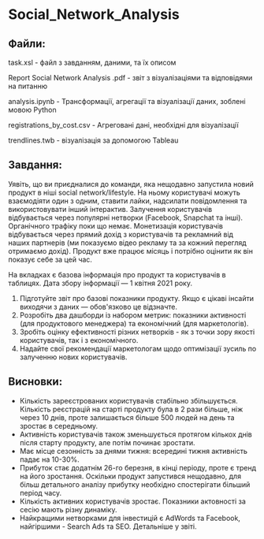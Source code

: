 # Social_Network_Analysis

## Файли:
<P>task.xsl - файл з завданням, даними, та їх описом</P>
<P>Report Social Network Analysis .pdf - звіт з візуалізаціями та відповідями на питанню</P>
<P>analysis.ipynb - Трансформації, агрегації та візуалізації даних, зоблені мовою Python</P>
<P>registrations_by_cost.csv - Агреговані дані, необхідні для візуалізації</P>
<P>trendlines.twb - візуалізація за допомогою Tableau</P>

## Завдання:
Уявіть, що ви приєдналися до команди, яка нещодавно запустила новий продукт в ніші social network/lifestyle. На ньому користувачі можуть взаємодіяти один з одним, ставити лайки, надсилати повідомлення та використовувати інший інтерактив. Залучення користувачів відбувається через популярні нетворки (Facebook, Snapchat та інші). Органічного трафіку поки що немає. Монетизація користувачів відбувається через прямий дохід з користувачів та рекламний від наших партнерів (ми показуємо відео рекламу та за кожний перегляд отримаємо дохід). Продукт вже працює місяць і потрібно оцінити як він показує себе за цей час.

На вкладках є базова інформація про продукт та користувачів в таблицях.
Дата збору інформації — 1 квітня 2021 року. 

1. Підготуйте звіт про базові показники продукту. Якщо є цікаві інсайти виходячи з даних  — обов'язково це відзначте.
2. Розробіть два дашборди із набором метрик: показники активності (для продуктового менеджера) та економічний (для маркетологів). 
3. Зробіть оцінку ефективності різних нетворків - як з точки зору якості користувачів, так і з економічного.
4. Надайте свої рекомендації маркетологам щодо оптимізації зусиль по залученню нових користувачів.

## Висновки:
<UL>
  <li>Кількість зареєстрованих користувачів стабільно збільшується. Кількість реєстрацій на старті продукту була в 2 рази більше, ніж через 10 днів, проте залишається більше 500 людей на день та зростає в середньому.</li>
  <li>Активність користувачів також зменьшується протягом кількох днів після старту продукту, але потім починає зростати.</li>
  <li>Має місце сезонність за днями тижня: всередині тижня активність падає на 10-30%.</li>
  <li>Прибуток стає додатнім 26-го березня, в кінці періоду, проте є тренд на його зростання. Оскільки продукт запустився нещодавно, для більш детального аналізу прибутку необхідно спостерігати більший період часу.</li>
  <li>Кількість активних користувачів зростає. Показники актовності за сесію мають різну динаміку.</li>
  <li>Найкращими нетворками для інвестицій є AdWords та Facebook, найгіршими - Search Ads та SEO. Детальніше у звіті.</li>
